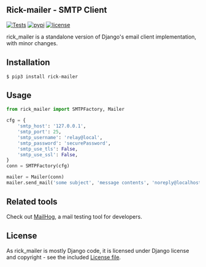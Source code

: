 Rick-mailer - SMTP Client
--


[![Tests](https://github.com/oddbit-project/rick-mailer/workflows/Tests/badge.svg?branch=master)](https://github.com/oddbit-project/rick-mailer/actions)
[![pypi](https://img.shields.io/pypi/v/rick-mailer.svg)](https://pypi.org/project/rick-mailer/)
[![license](https://img.shields.io/pypi/l/rick-mailer.svg)](https://github.com/oddbit-project/rick-mailer/blob/master/LICENSE)


rick_mailer is a standalone version of Django's email client implementation, with minor changes. 

## Installation
```shell
$ pip3 install rick-mailer
```

## Usage

```python
from rick_mailer import SMTPFactory, Mailer

cfg = {
    'smtp_host': '127.0.0.1',
    'smtp_port': 25,
    'smtp_username': 'relay@local',
    'smtp_password': 'securePassword',
    'smtp_use_tls': False,
    'smtp_use_ssl': False,    
}
conn = SMTPFactory(cfg)

mailer = Mailer(conn)
mailer.send_mail('some subject', 'message contents', 'noreply@localhost', ['user1@domain.tld', 'user2@domain.tld'])
```

## Related tools

Check out [MailHog](https://github.com/mailhog/MailHog), a mail testing tool for developers.

## License
As rick_mailer is mostly Django code, it is licensed under Django license and copyright - see the included [License file](LICENSE).
